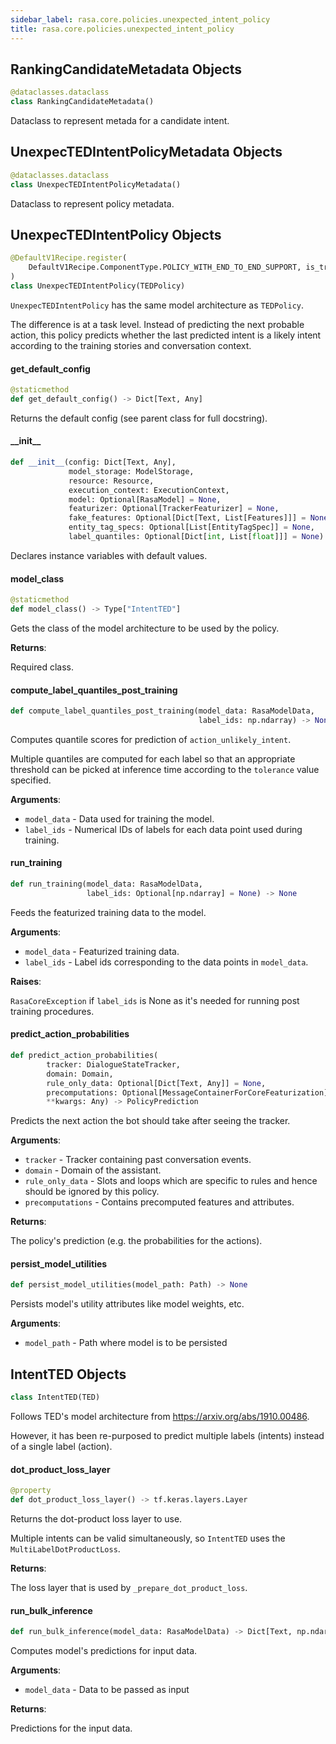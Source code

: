 ```yaml
---
sidebar_label: rasa.core.policies.unexpected_intent_policy
title: rasa.core.policies.unexpected_intent_policy
---
```

## RankingCandidateMetadata Objects

```python
@dataclasses.dataclass
class RankingCandidateMetadata()
```

Dataclass to represent metada for a candidate intent.

## UnexpecTEDIntentPolicyMetadata Objects

```python
@dataclasses.dataclass
class UnexpecTEDIntentPolicyMetadata()
```

Dataclass to represent policy metadata.

## UnexpecTEDIntentPolicy Objects

```python
@DefaultV1Recipe.register(
    DefaultV1Recipe.ComponentType.POLICY_WITH_END_TO_END_SUPPORT, is_trainable=True
)
class UnexpecTEDIntentPolicy(TEDPolicy)
```

`UnexpecTEDIntentPolicy` has the same model architecture as `TEDPolicy`.

The difference is at a task level.
Instead of predicting the next probable action, this policy
predicts whether the last predicted intent is a likely intent
according to the training stories and conversation context.

#### get\_default\_config

```python
@staticmethod
def get_default_config() -> Dict[Text, Any]
```

Returns the default config (see parent class for full docstring).

#### \_\_init\_\_

```python
def __init__(config: Dict[Text, Any],
             model_storage: ModelStorage,
             resource: Resource,
             execution_context: ExecutionContext,
             model: Optional[RasaModel] = None,
             featurizer: Optional[TrackerFeaturizer] = None,
             fake_features: Optional[Dict[Text, List[Features]]] = None,
             entity_tag_specs: Optional[List[EntityTagSpec]] = None,
             label_quantiles: Optional[Dict[int, List[float]]] = None)
```

Declares instance variables with default values.

#### model\_class

```python
@staticmethod
def model_class() -> Type["IntentTED"]
```

Gets the class of the model architecture to be used by the policy.

**Returns**:

  Required class.

#### compute\_label\_quantiles\_post\_training

```python
def compute_label_quantiles_post_training(model_data: RasaModelData,
                                          label_ids: np.ndarray) -> None
```

Computes quantile scores for prediction of `action_unlikely_intent`.

Multiple quantiles are computed for each label
so that an appropriate threshold can be picked at
inference time according to the `tolerance` value specified.

**Arguments**:

- `model_data` - Data used for training the model.
- `label_ids` - Numerical IDs of labels for each data point used during training.

#### run\_training

```python
def run_training(model_data: RasaModelData,
                 label_ids: Optional[np.ndarray] = None) -> None
```

Feeds the featurized training data to the model.

**Arguments**:

- `model_data` - Featurized training data.
- `label_ids` - Label ids corresponding to the data points in `model_data`.
  

**Raises**:

  `RasaCoreException` if `label_ids` is None as it&#x27;s needed for
  running post training procedures.

#### predict\_action\_probabilities

```python
def predict_action_probabilities(
        tracker: DialogueStateTracker,
        domain: Domain,
        rule_only_data: Optional[Dict[Text, Any]] = None,
        precomputations: Optional[MessageContainerForCoreFeaturization] = None,
        **kwargs: Any) -> PolicyPrediction
```

Predicts the next action the bot should take after seeing the tracker.

**Arguments**:

- `tracker` - Tracker containing past conversation events.
- `domain` - Domain of the assistant.
- `rule_only_data` - Slots and loops which are specific to rules and hence
  should be ignored by this policy.
- `precomputations` - Contains precomputed features and attributes.
  

**Returns**:

  The policy&#x27;s prediction (e.g. the probabilities for the actions).

#### persist\_model\_utilities

```python
def persist_model_utilities(model_path: Path) -> None
```

Persists model&#x27;s utility attributes like model weights, etc.

**Arguments**:

- `model_path` - Path where model is to be persisted

## IntentTED Objects

```python
class IntentTED(TED)
```

Follows TED&#x27;s model architecture from https://arxiv.org/abs/1910.00486.

However, it has been re-purposed to predict multiple
labels (intents) instead of a single label (action).

#### dot\_product\_loss\_layer

```python
@property
def dot_product_loss_layer() -> tf.keras.layers.Layer
```

Returns the dot-product loss layer to use.

Multiple intents can be valid simultaneously, so `IntentTED` uses the
`MultiLabelDotProductLoss`.

**Returns**:

  The loss layer that is used by `_prepare_dot_product_loss`.

#### run\_bulk\_inference

```python
def run_bulk_inference(model_data: RasaModelData) -> Dict[Text, np.ndarray]
```

Computes model&#x27;s predictions for input data.

**Arguments**:

- `model_data` - Data to be passed as input
  

**Returns**:

  Predictions for the input data.


